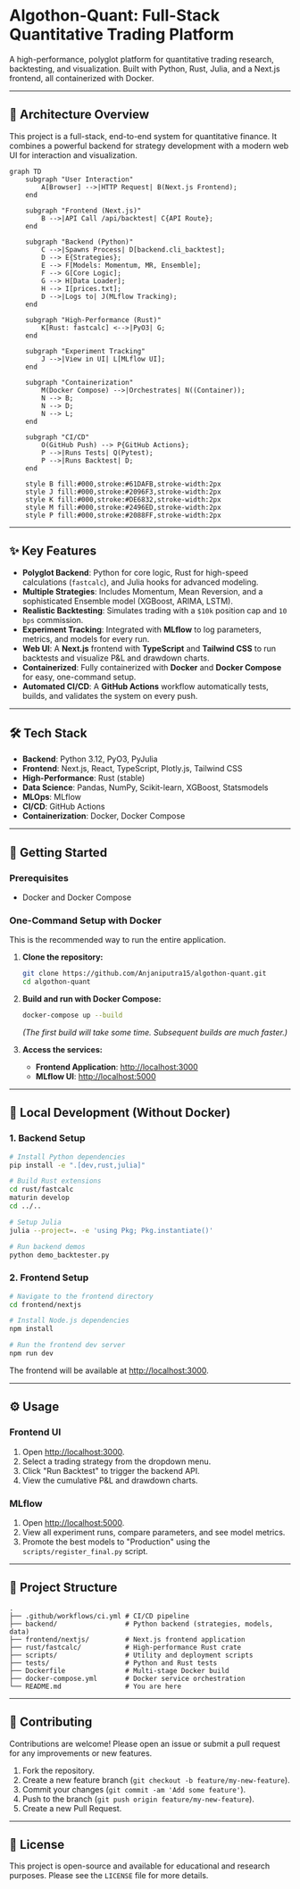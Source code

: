 # Algothon-Quant: Full-Stack Quantitative Trading Platform

A high-performance, polyglot platform for quantitative trading research, backtesting, and visualization. Built with Python, Rust, Julia, and a Next.js frontend, all containerized with Docker.

---

## 🚀 Architecture Overview

This project is a full-stack, end-to-end system for quantitative finance. It combines a powerful backend for strategy development with a modern web UI for interaction and visualization.

```mermaid
graph TD
    subgraph "User Interaction"
        A[Browser] -->|HTTP Request| B(Next.js Frontend);
    end

    subgraph "Frontend (Next.js)"
        B -->|API Call /api/backtest| C{API Route};
    end

    subgraph "Backend (Python)"
        C -->|Spawns Process| D[backend.cli_backtest];
        D --> E{Strategies};
        E --> F[Models: Momentum, MR, Ensemble];
        F --> G[Core Logic];
        G --> H[Data Loader];
        H --> I[prices.txt];
        D -->|Logs to| J(MLflow Tracking);
    end

    subgraph "High-Performance (Rust)"
        K[Rust: fastcalc] <-->|PyO3| G;
    end

    subgraph "Experiment Tracking"
        J -->|View in UI| L[MLflow UI];
    end

    subgraph "Containerization"
        M(Docker Compose) -->|Orchestrates| N((Container));
        N --> B;
        N --> D;
        N --> L;
    end

    subgraph "CI/CD"
        O(GitHub Push) --> P{GitHub Actions};
        P -->|Runs Tests| Q(Pytest);
        P -->|Runs Backtest| D;
    end

    style B fill:#000,stroke:#61DAFB,stroke-width:2px
    style J fill:#000,stroke:#2096F3,stroke-width:2px
    style K fill:#000,stroke:#DE6832,stroke-width:2px
    style M fill:#000,stroke:#2496ED,stroke-width:2px
    style P fill:#000,stroke:#2088FF,stroke-width:2px
```

---

## ✨ Key Features

-   **Polyglot Backend**: Python for core logic, Rust for high-speed calculations (`fastcalc`), and Julia hooks for advanced modeling.
-   **Multiple Strategies**: Includes Momentum, Mean Reversion, and a sophisticated Ensemble model (XGBoost, ARIMA, LSTM).
-   **Realistic Backtesting**: Simulates trading with a `$10k` position cap and `10 bps` commission.
-   **Experiment Tracking**: Integrated with **MLflow** to log parameters, metrics, and models for every run.
-   **Web UI**: A **Next.js** frontend with **TypeScript** and **Tailwind CSS** to run backtests and visualize P&L and drawdown charts.
-   **Containerized**: Fully containerized with **Docker** and **Docker Compose** for easy, one-command setup.
-   **Automated CI/CD**: A **GitHub Actions** workflow automatically tests, builds, and validates the system on every push.

---

## 🛠️ Tech Stack

-   **Backend**: Python 3.12, PyO3, PyJulia
-   **Frontend**: Next.js, React, TypeScript, Plotly.js, Tailwind CSS
-   **High-Performance**: Rust (stable)
-   **Data Science**: Pandas, NumPy, Scikit-learn, XGBoost, Statsmodels
-   **MLOps**: MLflow
-   **CI/CD**: GitHub Actions
-   **Containerization**: Docker, Docker Compose

---

## 🏁 Getting Started

### Prerequisites

-   Docker and Docker Compose

### One-Command Setup with Docker

This is the recommended way to run the entire application.

1.  **Clone the repository:**
    ```sh
    git clone https://github.com/Anjaniputra15/algothon-quant.git
    cd algothon-quant
    ```

2.  **Build and run with Docker Compose:**
    ```sh
    docker-compose up --build
    ```
    *(The first build will take some time. Subsequent builds are much faster.)*

3.  **Access the services:**
    -   **Frontend Application**: [http://localhost:3000](http://localhost:3000)
    -   **MLflow UI**: [http://localhost:5000](http://localhost:5000)

---

## 🔧 Local Development (Without Docker)

### 1. Backend Setup

```sh
# Install Python dependencies
pip install -e ".[dev,rust,julia]"

# Build Rust extensions
cd rust/fastcalc
maturin develop
cd ../..

# Setup Julia
julia --project=. -e 'using Pkg; Pkg.instantiate()'

# Run backend demos
python demo_backtester.py
```

### 2. Frontend Setup

```sh
# Navigate to the frontend directory
cd frontend/nextjs

# Install Node.js dependencies
npm install

# Run the frontend dev server
npm run dev
```
The frontend will be available at [http://localhost:3000](http://localhost:3000).

---

## ⚙️ Usage

### Frontend UI

1.  Open [http://localhost:3000](http://localhost:3000).
2.  Select a trading strategy from the dropdown menu.
3.  Click "Run Backtest" to trigger the backend API.
4.  View the cumulative P&L and drawdown charts.

### MLflow

1.  Open [http://localhost:5000](http://localhost:5000).
2.  View all experiment runs, compare parameters, and see model metrics.
3.  Promote the best models to "Production" using the `scripts/register_final.py` script.

---

## 📁 Project Structure

```
.
├── .github/workflows/ci.yml # CI/CD pipeline
├── backend/                 # Python backend (strategies, models, data)
├── frontend/nextjs/         # Next.js frontend application
├── rust/fastcalc/           # High-performance Rust crate
├── scripts/                 # Utility and deployment scripts
├── tests/                   # Python and Rust tests
├── Dockerfile               # Multi-stage Docker build
├── docker-compose.yml       # Docker service orchestration
└── README.md                # You are here
```

---

## 🤝 Contributing

Contributions are welcome! Please open an issue or submit a pull request for any improvements or new features.

1.  Fork the repository.
2.  Create a new feature branch (`git checkout -b feature/my-new-feature`).
3.  Commit your changes (`git commit -am 'Add some feature'`).
4.  Push to the branch (`git push origin feature/my-new-feature`).
5.  Create a new Pull Request.

---

## 📄 License

This project is open-source and available for educational and research purposes. Please see the `LICENSE` file for more details.
